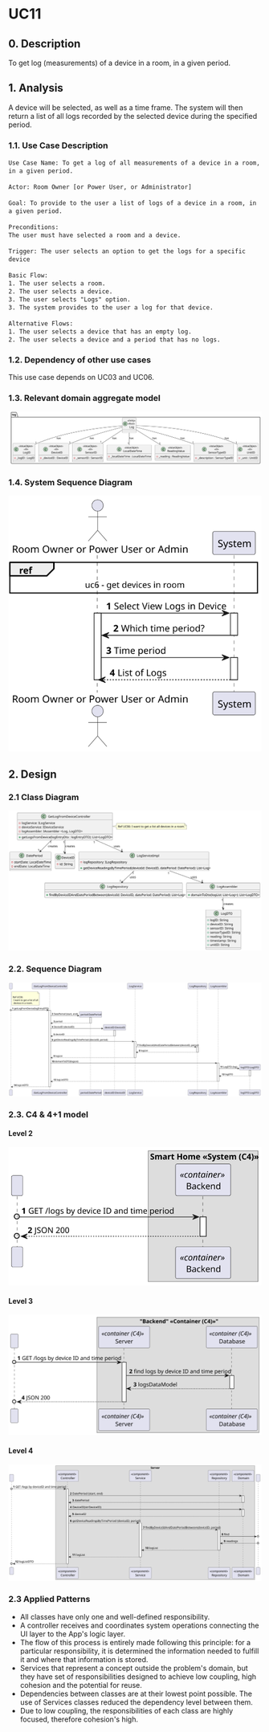 # UC11

## 0. Description

To get log (measurements) of a device in a room, in a given period.

## 1. Analysis
A device will be selected, as well as a time frame.
The system will then return a list of all logs recorded by the selected device during the specified period.

### 1.1. Use Case Description

    Use Case Name: To get a log of all measurements of a device in a room, in a given period.

    Actor: Room Owner [or Power User, or Administrator]

    Goal: To provide to the user a list of logs of a device in a room, in a given period.

    Preconditions:
    The user must have selected a room and a device.

    Trigger: The user selects an option to get the logs for a specific device

    Basic Flow:
    1. The user selects a room.
    2. The user selects a device.   
    3. The user selects "Logs" option.
    3. The system provides to the user a log for that device.

    Alternative Flows:
    1. The user selects a device that has an empty log.
    2. The user selects a device and a period that has no logs.

### 1.2. Dependency of other use cases
This use case depends on UC03 and UC06.

### 1.3. Relevant domain aggregate model
![Log](../../ooa/4.agreggateModels/Log_v1.svg)

### 1.4. System Sequence Diagram
![UC11-SSD](artifacts/uc11_SSD_v2.svg)

## 2. Design

### 2.1 Class Diagram
![UC11-CD](artifacts/uc11_CD_v1.svg)

### 2.2. Sequence Diagram
![UC11-SD](artifacts/uc11_SD_v1.svg)

### 2.3. C4 & 4+1 model
#### Level 2
![](../../C4_4plus1_models/Level2/ProcessView/ProcessViewLevel2_UC11_v1.svg)
#### Level 3
![](../../C4_4plus1_models/Level3/ProcessView/ProcessViewLevel3_UC11_v1.svg)
#### Level 4
![](../../C4_4plus1_models/Level4/ProcessView/ProcessViewLevel4_UC11_v1.svg)


### 2.3 Applied Patterns
- All classes have only one and well-defined responsibility.
- A controller receives and coordinates system operations connecting the UI layer to the App's logic layer.
- The flow of this process is entirely made following this principle: for a particular responsibility, it is determined the information needed to fulfill it and where that information is stored.
- Services that represent a concept outside the problem's domain, but they have set of responsibilities designed to achieve low coupling, high cohesion and the potential for reuse.
- Dependencies between classes are at their lowest point possible. The use of Services classes reduced the dependency level between them.
- Due to low coupling, the responsibilities of each class are highly focused, therefore cohesion's high.

